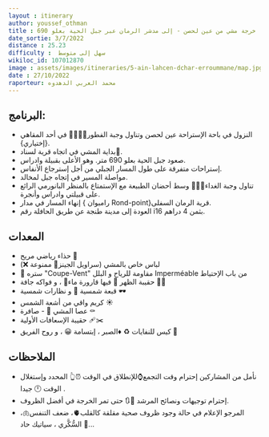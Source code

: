 ```yaml
---
layout : itinerary
author: youssef_othman
title : خرجة مشي من عين لحصن - إلى مدشر الرمان عبر جبل الحية بعلو 690
date_sortie: 3/7/2022 
distance : 25.23
difficulty :  سهل إلى متوسط 
wikiloc_id: 107012870
image : assets/images/itineraries/5-ain-lahcen-dchar-erroummane/map.jpg
date : 27/10/2022
raporteur: محمد العربي الدهدوه
---
```


## البرنامج:

-  النزول في باحة الإستراحة عين لحصن
وتناول وجبة الفطور🥚🧀🥖🍳 في أحد المقاهي {إختياري}.
-  بداية المشي في اتجاه قرية لسناد🏡.
-  صعود جبل الحية بعلو 690 متر.
وهو الأعلى بقبيلة وادراس.
-  إستراحات متفرقة على طول المسار الجبلي من أجل إسترجاع الأنفاس.
-  مواصلة المسير في إتجاه جبل لمخالد.
-  تناول وجبة الغداء🍌🧃🌯 وسط أحضان الطبيعة مع الإستمتاع بالمنظر البانورمي الرائع على قبيلتي وادراس وأنجرة.
-  إنهاء المسار في مدار
{ رامبوان Rond-point}قرية الرمان السفلى.
-  العودة إلى مدينة طنجة عن طريق الحافلة رقم i16 بثمن 4 دراهم.


## المعدات
-  حذاء رياضي مريح 👟
- لباس خاص بالمشي (سراويل الجينز👖 ممنوعة ❌)
- 🧥 ستره "Coupe-Vent" مقاومة للرياح و البلل Imperméable من باب الإحتياط
- حقيبة الظهر 🎒 فيها قارورة ماء🍶 ،
و فواكه جافة 🥜🌰
- قبعة شمسية 👒 و نظارات شمسية 🕶
- كريم واقي من أشعة الشمس ☀️
- عصا المشي 🦯
-️ صافرة ⚰️
- حقيبة الإسعافات الأولية 🩹✂️
- كيس للنفايات ♻️
♦️الصبر ، إبتسامة 😀 ، و روح الفريق 🤝

## الملاحظات 

- نأمل من المشاركين إحترام وقت التجمع⌚للإنطلاق في الوقت ⏰👆 المحدد وإستغلال الوقت 🕛 جيدا .
- إحترام توجيهات ونصائح المرشد 👤🔃
حتى تمر الخرجة في أفضل الظروف.
- المرجو الإعلام في حالة وجود ظروف صحية مقلقة كالقلب🫀، ضعف التنفس🫁،
السُّكَّري ، سياتيك حاد 🦴...
